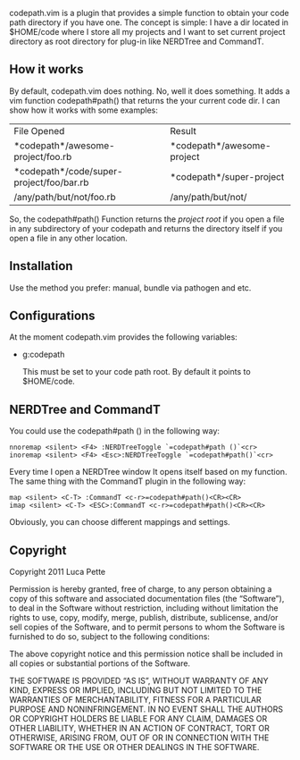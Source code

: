 codepath.vim is a plugin that provides a simple function to obtain your
code path directory if you have one.
The concept is simple: I have a dir located in $HOME/code where I store
all my projects and I want to set current project directory as root
directory for plug-in like NERDTree and CommandT.

How it works
------------

By default, codepath.vim does nothing. No, well it does something. It
adds a vim function codepath#path() that returns the your current code
dir. I can show how it works with some examples:

<table>
  <tr><td>File Opened</td><td>Result</td></tr>
  <tr><td>*codepath*/awesome-project/foo.rb</td><td>*codepath*/awesome-project</td></tr>
  <tr><td>*codepath*/code/super-project/foo/bar.rb</td><td>*codepath*/super-project</td></tr>
  <tr><td>/any/path/but/not/foo.rb</td><td>/any/path/but/not/</td></tr>
</table>

So, the codepath#path() Function returns the *project root* if you
open a file in any subdirectory of your codepath and returns the
directory itself if you open a file in any other location.

Installation
------------

Use the method you prefer: manual, bundle via pathogen and etc.

Configurations
--------------

At the moment codepath.vim provides the following variables:

-   g:codepath

    This must be set to your code path root. By default it points to
    $HOME/code.

NERDTree and CommandT
---------------------

You could use the codepath#path () in the following way:

    nnoremap <silent> <F4> :NERDTreeToggle `=codepath#path ()`<cr>
    inoremap <silent> <F4> <Esc>:NERDTreeToggle `=codepath#path()`<cr>

Every time I open a NERDTree window It opens itself based on my
function. The same thing with the CommandT plugin in the following way:

    map <silent> <C-T> :CommandT <c-r>=codepath#path()<CR><CR>
    imap <silent> <C-T> <ESC>:CommandT <c-r>=codepath#path()<CR><CR>

Obviously, you can choose different mappings and settings.

Copyright
---------

Copyright 2011 Luca Pette

Permission is hereby granted, free of charge, to any person obtaining
a copy of this software and associated documentation files (the
“Software”), to deal in the Software without restriction, including
without limitation the rights to use, copy, modify, merge, publish,
distribute, sublicense, and/or sell copies of the Software, and to
permit persons to whom the Software is furnished to do so, subject to
the following conditions:

The above copyright notice and this permission notice shall be
included in all copies or substantial portions of the Software.

THE SOFTWARE IS PROVIDED “AS IS”, WITHOUT WARRANTY OF ANY KIND,
EXPRESS OR IMPLIED, INCLUDING BUT NOT LIMITED TO THE WARRANTIES OF
MERCHANTABILITY, FITNESS FOR A PARTICULAR PURPOSE AND
NONINFRINGEMENT. IN NO EVENT SHALL THE AUTHORS OR COPYRIGHT HOLDERS BE
LIABLE FOR ANY CLAIM, DAMAGES OR OTHER LIABILITY, WHETHER IN AN ACTION
OF CONTRACT, TORT OR OTHERWISE, ARISING FROM, OUT OF OR IN CONNECTION
WITH THE SOFTWARE OR THE USE OR OTHER DEALINGS IN THE SOFTWARE.

